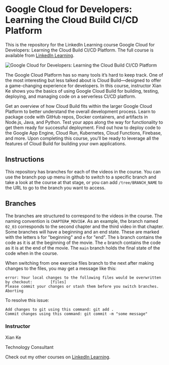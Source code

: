 # Google Cloud for Developers: Learning the Cloud Build CI/CD Platform
This is the repository for the LinkedIn Learning course Google Cloud for Developers: Learning the Cloud Build CI/CD Platform. The full course is available from [LinkedIn Learning][lil-course-url].

![Google Cloud for Developers: Learning the Cloud Build CI/CD Platform][lil-thumbnail-url] 

The Google Cloud Platform has so many tools it’s hard to keep track. One of the most interesting but less talked about is Cloud Build—designed to offer a game-changing experience for developers. In this course, instructor Xian Ke shows you the basics of using Google Cloud Build for building, testing, deploying, and managing code on a serverless CI/CD platform.

Get an overview of how Cloud Build fits within the larger Google Cloud Platform to better understand the overall development process. Learn to package code with GitHub repos, Docker containers, and artifacts in Node.js, Java, and Python. Test your apps along the way for functionality to get them ready for successful deployment. Find out how to deploy code to the Google App Engine, Cloud Run, Kubernetes, Cloud Functions, Firebase, and more. Upon completing this course, you’ll be ready to leverage all the features of Cloud Build for building your own applications.



## Instructions
This repository has branches for each of the videos in the course. You can use the branch pop up menu in github to switch to a specific branch and take a look at the course at that stage, or you can add `/tree/BRANCH_NAME` to the URL to go to the branch you want to access.

## Branches
The branches are structured to correspond to the videos in the course. The naming convention is `CHAPTER#_MOVIE#`. As an example, the branch named `02_03` corresponds to the second chapter and the third video in that chapter. 
Some branches will have a beginning and an end state. These are marked with the letters `b` for "beginning" and `e` for "end". The `b` branch contains the code as it is at the beginning of the movie. The `e` branch contains the code as it is at the end of the movie. The `main` branch holds the final state of the code when in the course.

When switching from one exercise files branch to the next after making changes to the files, you may get a message like this:

    error: Your local changes to the following files would be overwritten by checkout:        [files]
    Please commit your changes or stash them before you switch branches.
    Aborting

To resolve this issue:
	
    Add changes to git using this command: git add .
	Commit changes using this command: git commit -m "some message"


### Instructor

Xian Ke 
                            
Technology Consultant

                            

Check out my other courses on [LinkedIn Learning](https://www.linkedin.com/learning/instructors/xian-ke).

[lil-course-url]: https://www.linkedin.com/learning/google-cloud-for-developers-learning-the-cloud-build-ci-cd-platform?dApp=59033956
[lil-thumbnail-url]: https://media.licdn.com/dms/image/C560DAQEuXwmPFez8iw/learning-public-crop_675_1200/0/1675730064836?e=2147483647&v=beta&t=7yYc6THNpsb0G5MH5yF4xN-zpqQ8eH_aa5ZznFMDIuA
